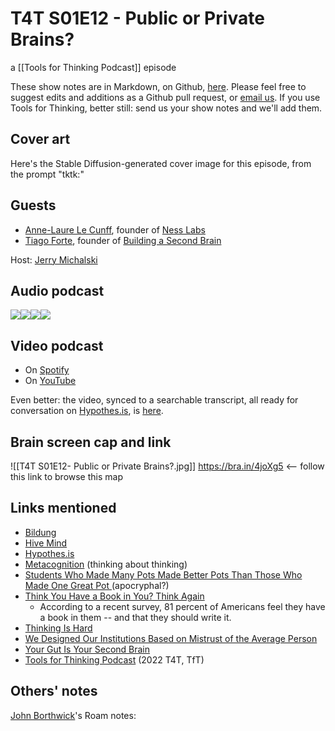# T4T S01E12 - Public or Private Brains?

a [[Tools for Thinking Podcast]] episode

These show notes are in Markdown, on Github, [here](https://github.com/OpenGlobalMind/rel8-wiki/blob/main/Tools%20for%20Thinking%20Podcast.md). Please feel free to suggest edits and additions as a Github pull request, or  [email us](mailto:sociate@gmail.com). If you use Tools for Thinking, better still: send us your show notes and we'll add them. 

## Cover art

Here's the Stable Diffusion-generated cover image for this episode, from the prompt "tktk:"



## Guests

- [Anne-Laure Le Cunff](https://www.linkedin.com/in/alecunff/), founder of [Ness Labs](https://nesslabs.com/)
- [Tiago Forte](https://www.linkedin.com/in/tiagoforte/), founder of [Building a Second Brain](http://www.buildingasecondbrain.com/)

Host: [Jerry Michalski](http://www.jerrymichalski.com/)

## Audio podcast 

[![](https://uploads-ssl.webflow.com/6022fac80367ca7c9121c178/63473c43cd78d77b7f847fb3_Anchor_logo.svg)](https://anchor.fm/betaworks/episodes/The-Public-Brain--or-the-Private-Brain-e1s236g/a-a9178vn)[![](https://uploads-ssl.webflow.com/6022fac80367ca7c9121c178/63473161d50a860bd5f8bf0e_Amazon_Music_logo.svg)](https://music.amazon.com/podcasts/12a72801-ad1e-412b-82cf-dd242e96b1d4/episodes/f1135d1c-3e75-44b5-8858-b6ae3bbbb518/tools-for-thinking-by-betaworks-the-public-brain-or-the-private-brain)[![](https://uploads-ssl.webflow.com/6022fac80367ca7c9121c178/63473161d50a86d605f8bf0f_itunes_podcasts%20logo.svg)](https://podcasts.apple.com/us/podcast/the-public-brain-or-the-private-brain/id1648557332?i=1000589700463)[![](https://uploads-ssl.webflow.com/6022fac80367ca7c9121c178/63473161a69713eddcfa9885_Spotify%20logo.svg)](https://open.spotify.com/episode/2sF7nRFyoC2ih3TimsfMz7?si=exvMPu0SS36q23JtBisBJg)

## Video podcast  

- On [Spotify](https://open.spotify.com/episode/2sF7nRFyoC2ih3TimsfMz7)
- On [YouTube]()

Even better: the video, synced to a searchable transcript, all ready for conversation on [Hypothes.is](https://hypothes.is/), is [here](https://docdrop.org/video/aQNylMqGNBM/). 

## Brain screen cap and link

![[T4T S01E12- Public or Private Brains?.jpg]]
https://bra.in/4joXg5  <-- follow this link to browse this map

## Links mentioned

- [Bildung](https://en.wikipedia.org/wiki/Bildung)
- [Hive Mind](http://en.wikipedia.org/wiki/Hive_mind)
- [Hypothes.is](http://hypothes.is/)
- [Metacognition](http://en.wikipedia.org/wiki/Metacognition) (thinking about thinking)
- [Students Who Made Many Pots Made Better Pots Than Those Who Made One Great Pot ](https://bra.in/6jXDay)(apocryphal?)
- [Think You Have a Book in You? Think Again](https://www.nytimes.com/2002/09/28/opinion/think-you-have-a-book-in-you-think-again.html)
	- According to a recent survey, 81 percent of Americans feel they have a book in them -- and that they should write it.
- [Thinking Is Hard](https://bra.in/3joXg5)
- [We Designed Our Institutions Based on Mistrust of the Average Person](https://bra.in/7pxgzK)
- [Your Gut Is Your Second Brain](https://bra.in/7qwL6J)
- [Tools for Thinking Podcast](https://bra.in/2vGNna) (2022 T4T, TfT)

## Others' notes

[John Borthwick](https://www.linkedin.com/in/jborthwick/)'s Roam notes: 

